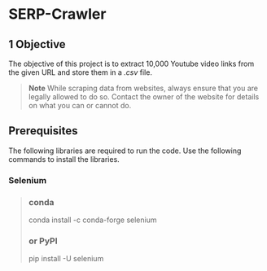 # SERP-Crawler

## 1	Objective
The objective of this project is to extract 10,000 Youtube video links from the given URL and store them in a *.csv* file. 

> **Note**
> While scraping data from websites, always ensure that you are legally allowed to do so. Contact the owner of the website for details on what you can or cannot do. 

## Prerequisites
The following libraries are required to run the code. Use the following commands to install the libraries.

### Selenium
> ### conda
> 
> conda install -c conda-forge selenium
>
> ### or PyPI
> 
> pip install -U selenium


